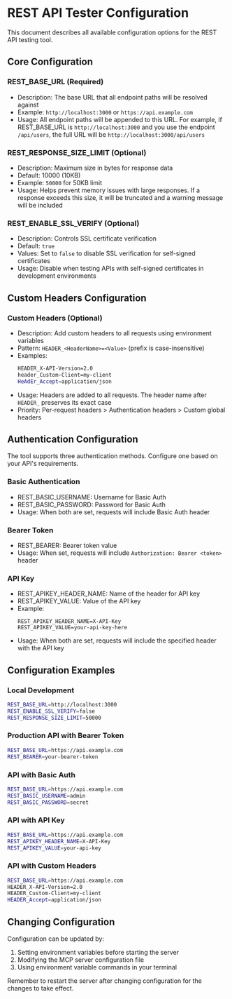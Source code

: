 # REST API Tester Configuration

This document describes all available configuration options for the REST API testing tool.

## Core Configuration

### REST_BASE_URL (Required)
- Description: The base URL that all endpoint paths will be resolved against
- Example: `http://localhost:3000` or `https://api.example.com`
- Usage: All endpoint paths will be appended to this URL. For example, if REST_BASE_URL is `http://localhost:3000` and you use the endpoint `/api/users`, the full URL will be `http://localhost:3000/api/users`

### REST_RESPONSE_SIZE_LIMIT (Optional)
- Description: Maximum size in bytes for response data
- Default: 10000 (10KB)
- Example: `50000` for 50KB limit
- Usage: Helps prevent memory issues with large responses. If a response exceeds this size, it will be truncated and a warning message will be included

### REST_ENABLE_SSL_VERIFY (Optional)
- Description: Controls SSL certificate verification
- Default: `true`
- Values: Set to `false` to disable SSL verification for self-signed certificates
- Usage: Disable when testing APIs with self-signed certificates in development environments

## Custom Headers Configuration

### Custom Headers (Optional)
- Description: Add custom headers to all requests using environment variables
- Pattern: `HEADER_<HeaderName>=<Value>` (prefix is case-insensitive)
- Examples:
  ```bash
  HEADER_X-API-Version=2.0
  header_Custom-Client=my-client
  HeAdEr_Accept=application/json
  ```
- Usage: Headers are added to all requests. The header name after `HEADER_` preserves its exact case
- Priority: Per-request headers > Authentication headers > Custom global headers

## Authentication Configuration

The tool supports three authentication methods. Configure one based on your API's requirements.

### Basic Authentication
- REST_BASIC_USERNAME: Username for Basic Auth
- REST_BASIC_PASSWORD: Password for Basic Auth
- Usage: When both are set, requests will include Basic Auth header

### Bearer Token
- REST_BEARER: Bearer token value
- Usage: When set, requests will include `Authorization: Bearer <token>` header

### API Key
- REST_APIKEY_HEADER_NAME: Name of the header for API key
- REST_APIKEY_VALUE: Value of the API key
- Example:
  ```
  REST_APIKEY_HEADER_NAME=X-API-Key
  REST_APIKEY_VALUE=your-api-key-here
  ```
- Usage: When both are set, requests will include the specified header with the API key

## Configuration Examples

### Local Development
```bash
REST_BASE_URL=http://localhost:3000
REST_ENABLE_SSL_VERIFY=false
REST_RESPONSE_SIZE_LIMIT=50000
```

### Production API with Bearer Token
```bash
REST_BASE_URL=https://api.example.com
REST_BEARER=your-bearer-token
```

### API with Basic Auth
```bash
REST_BASE_URL=https://api.example.com
REST_BASIC_USERNAME=admin
REST_BASIC_PASSWORD=secret
```

### API with API Key
```bash
REST_BASE_URL=https://api.example.com
REST_APIKEY_HEADER_NAME=X-API-Key
REST_APIKEY_VALUE=your-api-key
```

### API with Custom Headers
```bash
REST_BASE_URL=https://api.example.com
HEADER_X-API-Version=2.0
HEADER_Custom-Client=my-client
HEADER_Accept=application/json
```

## Changing Configuration

Configuration can be updated by:
1. Setting environment variables before starting the server
2. Modifying the MCP server configuration file
3. Using environment variable commands in your terminal

Remember to restart the server after changing configuration for the changes to take effect.
